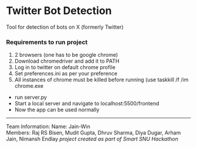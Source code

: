 # Twitter Bot Detection
Tool for detection of bots on X (formerly Twitter)

### Requirements to run project
1. 2 browsers (one has to be google chrome)
2. Download chromedriver and add it to PATH
3. Log in to twitter on default chrome profile
4. Set preferences.ini as per your preference
5. All instances of chrome must be killed before running (use taskkill /f /im chrome.exe


- run server.py
- Start a local server and navigate to localhost:5500/frontend
- Now the app can be used normally

---

Team Information:
Name: Jain-Win  
Members: Raj RS Bisen, Mudit Gupta, Dhruv Sharma, Diya Dugar, Arham Jain, Nimansh Endlay
*project created as part of Smart SNU Hackathon*
